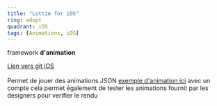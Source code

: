 ```yaml
---
title: "Lottie for iOS"
ring: adopt
quadrant: iOS
tags: [Animations, iOS]
---
```


<p>framework <b>d'animation</b></p>
<p><a href="https://github.com/airbnb/lottie-ios">Lien vers git iOS</a> <br /> <br />
Permet de jouer des animations JSON
<a href="https://lottiefiles.com/">exemple d'animation ici</a>
avec un compte cela permet également de tester les animations fournit par les designers pour verifier le rendu
</p>
